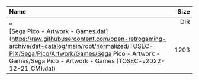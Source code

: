|Name|Size|
|:---|---:|
|[..](../index.html)|DIR|
|[Sega Pico - Artwork - Games.dat](https://raw.githubusercontent.com/open-retrogaming-archive/dat-catalog/main/root/normalized/TOSEC-PIX/Sega/Pico/Artwork/Games/Sega Pico - Artwork - Games/Sega Pico - Artwork - Games (TOSEC-v2022-12-21_CM).dat)|1203|
